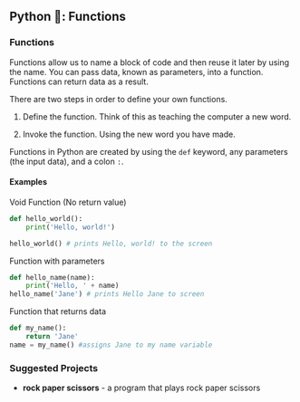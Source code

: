 ## Python 🐍: Functions

### Functions

Functions allow us to name a block of code and then reuse it later by using the name. You can pass data, known as parameters, into a function. Functions can return data as a result.

There are two steps in order to define your own functions.

1. Define the function. Think of this as teaching the computer a new word.

2. Invoke the function. Using the new word you have made.

Functions in Python are created by using the `def` keyword, any parameters (the input data), and a colon `:`.

#### Examples

Void Function (No return value)

```python
def hello_world():
    print('Hello, world!')

hello_world() # prints Hello, world! to the screen
```

Function with parameters

```python
def hello_name(name):
    print('Hello, ' + name)
hello_name('Jane') # prints Hello Jane to screen
```

Function that returns data

```python
def my_name():
    return 'Jane'
name = my_name() #assigns Jane to my name variable
```

### Suggested Projects

- **rock paper scissors** - a program that plays rock paper scissors

